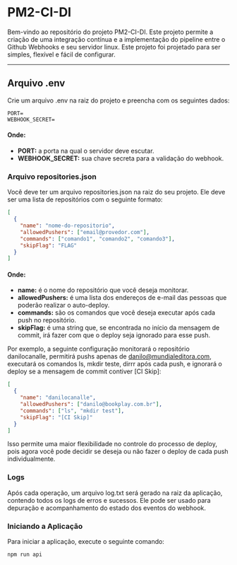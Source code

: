 # PM2-CI-DI

Bem-vindo ao repositório do projeto PM2-CI-DI. Este projeto permite a criação de uma integração contínua e a implementação do pipeline entre o Github Webhooks e seu servidor linux. Este projeto foi projetado para ser simples, flexível e fácil de configurar.

---

## Arquivo .env

Crie um arquivo .env na raiz do projeto e preencha com os seguintes dados:

```env
PORT=
WEBHOOK_SECRET=
```

#### Onde:

- **PORT:** a porta na qual o servidor deve escutar.
- **WEBHOOK_SECRET:** sua chave secreta para a validação do webhook.

### Arquivo repositories.json

Você deve ter um arquivo repositories.json na raiz do seu projeto. Ele deve ser uma lista de repositórios com o seguinte formato:

```json
[
  {
    "name": "nome-do-repositorio",
    "allowedPushers": ["email@provedor.com"],
    "commands": ["comando1", "comando2", "comando3"],
    "skipFlag": "FLAG"
  }
]
```

#### Onde:

- **name:** é o nome do repositório que você deseja monitorar.
- **allowedPushers:** é uma lista dos endereços de e-mail das pessoas que poderão realizar o auto-deploy.
- **commands:** são os comandos que você deseja executar após cada push no repositório.
- **skipFlag:** é uma string que, se encontrada no início da mensagem de commit, irá fazer com que o deploy seja ignorado para esse push.

Por exemplo, a seguinte configuração monitorará o repositório danilocanalle, permitirá pushs apenas de danilo@mundialeditora.com, executará os comandos ls, mkdir teste, dirrr após cada push, e ignorará o deploy se a mensagem de commit contiver [CI Skip]:

```json
[
  {
    "name": "danilocanalle",
    "allowedPushers": ["danilo@bookplay.com.br"],
    "commands": ["ls", "mkdir test"],
    "skipFlag": "[CI Skip]"
  }
]
```

Isso permite uma maior flexibilidade no controle do processo de deploy, pois agora você pode decidir se deseja ou não fazer o deploy de cada push individualmente.

### Logs

Após cada operação, um arquivo log.txt será gerado na raiz da aplicação, contendo todos os logs de erros e sucessos. Ele pode ser usado para depuração e acompanhamento do estado dos eventos do webhook.

### Iniciando a Aplicação

Para iniciar a aplicação, execute o seguinte comando:

```bash
npm run api
```
